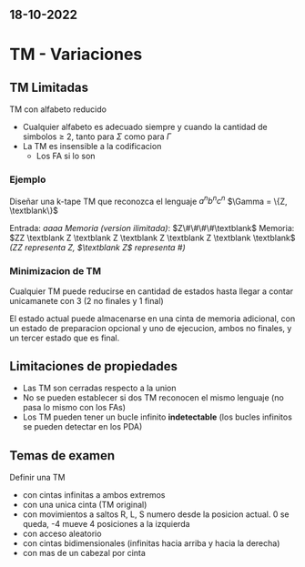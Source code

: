 18-10-2022
---
# TM - Variaciones

## TM Limitadas
TM con alfabeto reducido
- Cualquier alfabeto es adecuado siempre y cuando la cantidad de simbolos $\ge$ 2, tanto para $\Sigma$ como para $\Gamma$
- La TM es insensible a la codificacion
	- Los FA si lo son

### Ejemplo
Diseñar una k-tape TM que reconozca el lenguaje $a^nb^nc^n$
$\Gamma = \{Z, \textblank\}$

Entrada: $aaaa$
*Memoria (version ilimitada)*: $Z\#\#\#\#\textblank$
Memoria: $ZZ \textblank Z  \textblank Z  \textblank Z  \textblank Z \textblank \textblank$ *($ZZ$ representa Z, $\textblank Z$ representa \#)*

### Minimizacion de TM
Cualquier TM puede reducirse en cantidad de estados hasta llegar a contar unicamanete con 3 (2 no finales y 1 final)

El estado actual puede almacenarse en una cinta de memoria adicional, con un estado de preparacion opcional y uno de ejecucion, ambos no finales, y un tercer estado que es final.

## Limitaciones de propiedades
- Las TM son cerradas respecto a la union
- No se pueden establecer si dos TM reconocen el mismo lenguaje (no pasa lo mismo con los FAs)
- Los TM pueden tener un bucle infinito **indetectable** (los bucles infinitos se pueden detectar en los PDA)

## Temas de examen

Definir una TM
- con cintas infinitas a ambos extremos
- con una unica cinta (TM original)
- con movimientos a saltos R, L, S numero desde la posicion actual. 0 se queda, -4 mueve 4 posiciones a la izquierda
- con acceso aleatorio
- con cintas bidimensionales (infinitas hacia arriba y hacia la derecha)
- con mas de un cabezal por cinta